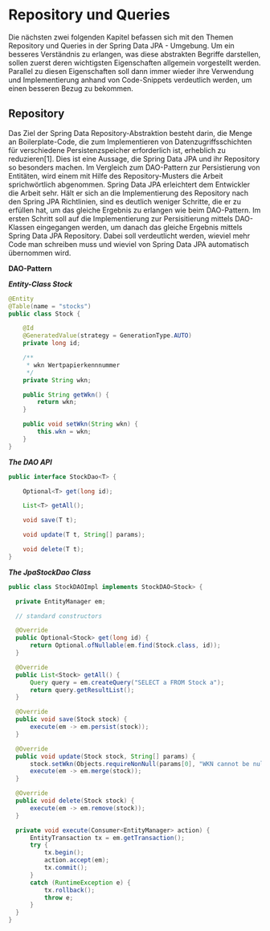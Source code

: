 # Repository und Queries

Die nächsten zwei folgenden Kapitel befassen sich mit den Themen Repository und Queries in der Spring Data JPA - Umgebung. Um ein besseres Verständnis zu erlangen, was diese abstrakten Begriffe darstellen, sollen zuerst deren wichtigsten Eigenschaften allgemein vorgestellt werden. Parallel zu diesen Eigenschaften soll dann immer wieder ihre Verwendung und Implementierung anhand von Code-Snippets verdeutlich werden, um einen besseren Bezug zu bekommen.


## Repository

Das Ziel der Spring Data Repository-Abstraktion besteht darin, die Menge an Boilerplate-Code, die zum Implementieren von Datenzugriffsschichten für verschiedene Persistenzspeicher erforderlich ist, erheblich zu reduzieren[1]. Dies ist eine Aussage, die Spring Data JPA und ihr Repository so besonders machen. Im Vergleich zum DAO-Pattern zur Persistierung von Entitäten, wird einem mit Hilfe des Repository-Musters die Arbeit sprichwörtlich abgenommen. Spring Data JPA erleichtert dem Entwickler die Arbeit sehr. Hält er sich an die Implementierung des Repository nach den Spring JPA Richtlinien, sind es deutlich weniger Schritte, die er zu erfüllen hat, um das gleiche Ergebnis zu erlangen wie beim DAO-Pattern.
Im ersten Schritt soll auf die Implementierung zur Persisitierung mittels DAO-Klassen eingegangen werden, um danach das gleiche Ergebnis mittels Spring Data JPA Repository. Dabei soll verdeutlicht werden, wieviel mehr Code man schreiben muss und wieviel von Spring Data JPA automatisch übernommen wird.


  **DAO-Pattern**

  ***Entity-Class Stock***

```Java
@Entity
@Table(name = "stocks")
public class Stock {

    @Id
    @GeneratedValue(strategy = GenerationType.AUTO)
    private long id;

    /**
     * wkn Wertpapierkennnummer
     */
	private String wkn;

	public String getWkn() {
		return wkn;
	}

	public void setWkn(String wkn) {
		this.wkn = wkn;
	}
}
  ```

  ***The DAO API***
  ```Java
  public interface StockDao<T> {

      Optional<T> get(long id);

      List<T> getAll();

      void save(T t);

      void update(T t, String[] params);

      void delete(T t);
  }
  ```
  ***The JpaStockDao Class***
  ```Java
  public class StockDAOImpl implements StockDAO<Stock> {

    private EntityManager em;

    // standard constructors

    @Override
    public Optional<Stock> get(long id) {
        return Optional.ofNullable(em.find(Stock.class, id));
    }

    @Override
    public List<Stock> getAll() {
        Query query = em.createQuery("SELECT a FROM Stock a");
        return query.getResultList();
    }

    @Override
    public void save(Stock stock) {
        execute(em -> em.persist(stock));
    }

    @Override
    public void update(Stock stock, String[] params) {
        stock.setWkn(Objects.requireNonNull(params[0], "WKN cannot be null"));
        execute(em -> em.merge(stock));
    }

    @Override
    public void delete(Stock stock) {
        execute(em -> em.remove(stock));
    }

    private void execute(Consumer<EntityManager> action) {
        EntityTransaction tx = em.getTransaction();
        try {
            tx.begin();
            action.accept(em);
            tx.commit();
        }
        catch (RuntimeException e) {
            tx.rollback();
            throw e;
        }
    }
}


  ```
